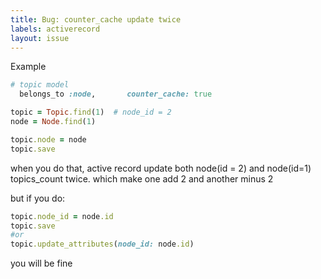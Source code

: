 ```yaml
---
title: Bug: counter_cache update twice
labels: activerecord
layout: issue
---
```


Example

``` ruby
# topic model
  belongs_to :node,       counter_cache: true
```

``` ruby
topic = Topic.find(1)  # node_id = 2
node = Node.find(1)

topic.node = node
topic.save
```

when you do that, active record update both node(id = 2) and node(id=1) topics_count twice. which make one add 2 and another minus 2

but if you do:

``` ruby
topic.node_id = node.id
topic.save
#or
topic.update_attributes(node_id: node.id)
```

you will be fine

